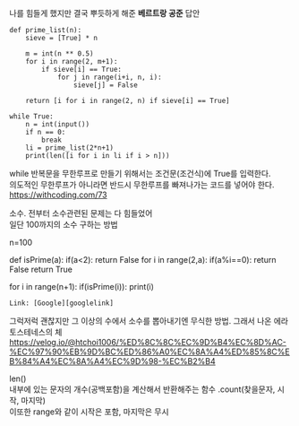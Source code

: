나를 힘들게 했지만 결국 뿌듯하게 해준 **베르트랑 공준** 답안
```
def prime_list(n):
    sieve = [True] * n

    m = int(n ** 0.5)
    for i in range(2, m+1):
        if sieve[i] == True:
            for j in range(i+i, n, i):
                sieve[j] = False

    return [i for i in range(2, n) if sieve[i] == True]

while True:
    n = int(input())
    if n == 0:
        break
    li = prime_list(2*n+1)
    print(len([i for i in li if i > n]))

```

while 반복문을 무한루프로 만들기 위해서는 조건문(조건식)에 True를 입력한다.   
의도적인 무한루프가 아니라면 반드시 무한루프를 빠져나가는 코드를 넣어야 한다.   
https://withcoding.com/73


소수. 전부터 소수관련된 문제는 다 힘들었어    
일단 100까지의 소수 구하는 방법

n=100

def isPrime(a):
  if(a<2):
    return False
  for i in range(2,a):
    if(a%i==0):
      return False
  return True

for i in range(n+1):
  if(isPrime(i)):
    print(i)
    
    
    Link: [Google][googlelink]

[googlelink]: https://google.com "Go google"
   
그럭저럭 괜찮지만 그 이상의 수에서 소수를 뽑아내기엔 무식한 방법. 그래서 나온 에라토스테네스의 체    
https://velog.io/@htchoi1006/%ED%8C%8C%EC%9D%B4%EC%8D%AC-%EC%97%90%EB%9D%BC%ED%86%A0%EC%8A%A4%ED%85%8C%EB%84%A4%EC%8A%A4%EC%9D%98-%EC%B2%B4   





len()   
내부에 있는 문자의 개수(공백포함)을 계산해서 반환해주는 함수
.count(찾을문자, 시작, 마지막)   
이또한 range와 같이 시작은 포함, 마지막은 무시
















